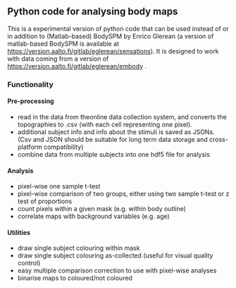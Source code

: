 ## Python code for analysing body maps

This is a experimental version of python code that can be used instead of or in addition to (Matlab-based) BodySPM by Enrico Glerean (a version of matlab-based BodySPM is available at https://version.aalto.fi/gitlab/eglerean/sensations). 
It is designed to work with data coming from a version of https://version.aalto.fi/gitlab/eglerean/embody . 

### Functionality
#### Pre-processing
 - read in the data from theonline data collection system, and converts the topographies to .csv (with each cell representing one pixel). 
 - additional subject info and info about the stimuli is saved as JSONs. (Csv and JSON should be suitable for long term data storage and cross-platform compatibility)
 - combine data from multiple subjects into one hdf5 file for analysis

#### Analysis
 - pixel-wise one sample t-test
 - pixel-wise comparison of two groups, either using two sample t-test or z test of proportions
 - count pixels within a given mask (e.g. within body outline)
 - correlate maps with background variables (e.g. age)

#### Utilities
 - draw single subject colouring within mask
 - draw single subject colouring as-collected (useful for visual quality control)
 - easy multiple comparison correction to use with pixel-wise analyses
 - binarise maps to coloured/not coloured
 

